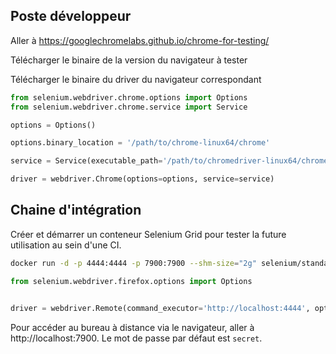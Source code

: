 ## Poste développeur

Aller à https://googlechromelabs.github.io/chrome-for-testing/

Télécharger le binaire de la version du navigateur à tester

Télécharger le binaire du driver du navigateur correspondant

```python
from selenium.webdriver.chrome.options import Options
from selenium.webdriver.chrome.service import Service

options = Options()

options.binary_location = '/path/to/chrome-linux64/chrome'

service = Service(executable_path='/path/to/chromedriver-linux64/chromedriver')

driver = webdriver.Chrome(options=options, service=service)

```

## Chaine d'intégration

Créer et démarrer un conteneur Selenium Grid pour tester la future utilisation au sein d'une CI.

```bash
docker run -d -p 4444:4444 -p 7900:7900 --shm-size="2g" selenium/standalone-chrome:latest
```

```python
from selenium.webdriver.firefox.options import Options


driver = webdriver.Remote(command_executor='http://localhost:4444', options=Options())

```

Pour accéder au bureau à distance via le navigateur, aller à http://localhost:7900.
Le mot de passe par défaut est `secret`.